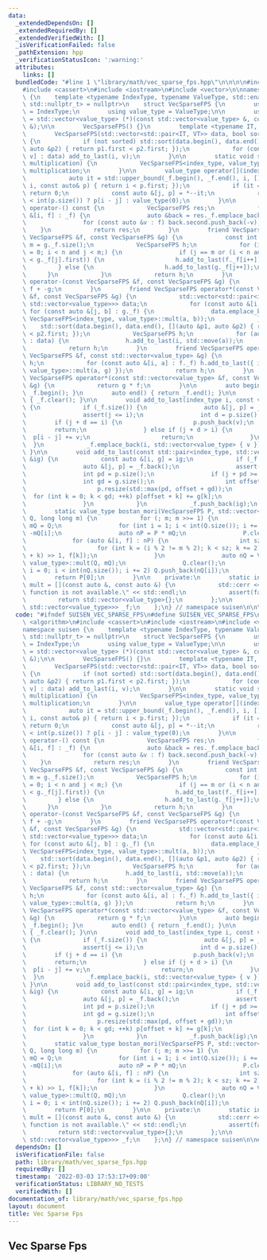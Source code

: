 ```yaml
---
data:
  _extendedDependsOn: []
  _extendedRequiredBy: []
  _extendedVerifiedWith: []
  _isVerificationFailed: false
  _pathExtension: hpp
  _verificationStatusIcon: ':warning:'
  attributes:
    links: []
  bundledCode: "#line 1 \"library/math/vec_sparse_fps.hpp\"\n\n\n\n#include <algorithm>\n\
    #include <cassert>\n#include <iostream>\n#include <vector>\n\nnamespace suisen\
    \ {\n    template <typename IndexType, typename ValueType, std::enable_if_t<std::is_integral_v<IndexType>,\
    \ std::nullptr_t> = nullptr>\n    struct VecSparseFPS {\n        using index_type\
    \ = IndexType;\n        using value_type = ValueType;\n\n        using convolution_t\
    \ = std::vector<value_type> (*)(const std::vector<value_type> &, const std::vector<value_type>\
    \ &);\n\n        VecSparseFPS() {}\n        template <typename IT, typename VT>\n\
    \        VecSparseFPS(std::vector<std::pair<IT, VT>> data, bool sorted = false)\
    \ {\n            if (not sorted) std::sort(data.begin(), data.end(), [](auto &p1,\
    \ auto &p2) { return p1.first < p2.first; });\n            for (const auto &[i,\
    \ v] : data) add_to_last(i, v);\n        }\n\n        static void set_multiplication(convolution_t\
    \ multiplication) {\n            VecSparseFPS<index_type, value_type>::mult =\
    \ multiplication;\n        }\n\n        value_type operator[](index_type i) {\n\
    \            auto it = std::upper_bound(_f.begin(), _f.end(), i, [](index_type\
    \ i, const auto& p) { return i < p.first; });\n            if (it == _f.begin())\
    \ return 0;\n            const auto &[j, p] = *--it;\n            return i - j\
    \ < int(p.size()) ? p[i - j] : value_type(0);\n        }\n\n        VecSparseFPS\
    \ operator-() const {\n            VecSparseFPS res;\n            for (const auto\
    \ &[i, f] : _f) {\n                auto &back = res._f.emplace_back(i, {});\n\
    \                for (const auto &v : f) back.second.push_back(-v);\n        \
    \    }\n            return res;\n        }\n        friend VecSparseFPS operator+(const\
    \ VecSparseFPS &f, const VecSparseFPS &g) {\n            const int n = f._f.size(),\
    \ m = g._f.size();\n            VecSparseFPS h;\n            for (int i = 0, j\
    \ = 0; i < n and j < m;) {\n                if (j == m or (i < n and f._f[i].first\
    \ < g._f[j].first)) {\n                    h.add_to_last(f._f[i++]);\n       \
    \         } else {\n                    h.add_to_last(g._f[j++]);\n          \
    \      }\n            }\n            return h;\n        }\n        friend VecSparseFPS\
    \ operator-(const VecSparseFPS &f, const VecSparseFPS &g) {\n            return\
    \ f + -g;\n        }\n        friend VecSparseFPS operator*(const VecSparseFPS\
    \ &f, const VecSparseFPS &g) {\n            std::vector<std::pair<index_type,\
    \ std::vector<value_type>>> data;\n            for (const auto &[i, a] : f._f)\
    \ for (const auto &[j, b] : g._f) {\n                data.emplace_back(i + j,\
    \ VecSparseFPS<index_type, value_type>::mult(a, b));\n            }\n        \
    \    std::sort(data.begin(), data.end(), [](auto &p1, auto &p2) { return p1.first\
    \ < p2.first; });\n            VecSparseFPS h;\n            for (auto &[i, a]\
    \ : data) {\n                h.add_to_last(i, std::move(a));\n            }\n\
    \            return h;\n        }\n        friend VecSparseFPS operator*(const\
    \ VecSparseFPS &f, const std::vector<value_type> &g) {\n            VecSparseFPS\
    \ h;\n            for (const auto &[i, a] : f._f) h.add_to_last({ i, VecSparseFPS<index_type,\
    \ value_type>::mult(a, g) });\n            return h;\n        }\n        friend\
    \ VecSparseFPS operator*(const std::vector<value_type> &f, const VecSparseFPS\
    \ &g) {\n            return g * f;\n        }\n\n        auto begin() { return\
    \ _f.begin(); }\n        auto end() { return _f.end(); }\n\n        void clear()\
    \ { _f.clear(); }\n\n        void add_to_last(index_type i, const value_type &v)\
    \ {\n            if (_f.size()) {\n                auto &[j, p] = _f.back();\n\
    \                assert(j <= i);\n                int d = p.size();\n        \
    \        if (j + d == i) {\n                    p.push_back(v);\n            \
    \        return;\n                } else if (j + d > i) {\n                  \
    \  p[i - j] += v;\n                    return;\n                }\n          \
    \  }\n            _f.emplace_back(i, std::vector<value_type> { v });\n       \
    \ }\n\n        void add_to_last(const std::pair<index_type, std::vector<value_type>>\
    \ &ig) {\n            const auto &[i, g] = ig;\n            if (_f.size()) {\n\
    \                auto &[j, p] = _f.back();\n                assert(j <= i);\n\
    \                int pd = p.size();\n                if (j + pd >= i) {\n    \
    \                int gd = g.size();\n                    int offset = i - j;\n\
    \                    p.resize(std::max(pd, offset + gd));\n                  \
    \  for (int k = 0; k < gd; ++k) p[offset + k] += g[k];\n                    return;\n\
    \                }\n            }\n            _f.push_back(ig);\n        }\n\n\
    \        static value_type bostan_mori(VecSparseFPS P, std::vector<value_type>\
    \ Q, long long m) {\n            for (; m; m >>= 1) {\n                std::vector<mint>\
    \ mQ = Q;\n                for (int i = 1; i < int(Q.size()); i += 2) mQ[i] =\
    \ -mQ[i];\n                auto nP = P * mQ;\n                P.clear();\n   \
    \             for (auto &[i, f] : nP) {\n                    int sz = f.size();\n\
    \                    for (int k = (i % 2 != m % 2); k < sz; k += 2) P.add_to_last((i\
    \ + k) >> 1, f[k]);\n                }\n                auto nQ = VecSparseFPS<index_type,\
    \ value_type>::mult(Q, mQ);\n                Q.clear();\n                for (int\
    \ i = 0; i < int(nQ.size()); i += 2) Q.push_back(nQ[i]);\n            }\n    \
    \        return P[0];\n        }\n\n    private:\n        static inline convolution_t\
    \ mult = [](const auto &, const auto &) {\n            std::cerr << \"convolution\
    \ function is not available.\" << std::endl;\n            assert(false);\n   \
    \         return std::vector<value_type>{};\n        };\n\n        std::vector<std::pair<index_type,\
    \ std::vector<value_type>>> _f;\n    };\n} // namespace suisen\n\n\n"
  code: "#ifndef SUISEN_VEC_SPARSE_FPS\n#define SUISEN_VEC_SPARSE_FPS\n\n#include\
    \ <algorithm>\n#include <cassert>\n#include <iostream>\n#include <vector>\n\n\
    namespace suisen {\n    template <typename IndexType, typename ValueType, std::enable_if_t<std::is_integral_v<IndexType>,\
    \ std::nullptr_t> = nullptr>\n    struct VecSparseFPS {\n        using index_type\
    \ = IndexType;\n        using value_type = ValueType;\n\n        using convolution_t\
    \ = std::vector<value_type> (*)(const std::vector<value_type> &, const std::vector<value_type>\
    \ &);\n\n        VecSparseFPS() {}\n        template <typename IT, typename VT>\n\
    \        VecSparseFPS(std::vector<std::pair<IT, VT>> data, bool sorted = false)\
    \ {\n            if (not sorted) std::sort(data.begin(), data.end(), [](auto &p1,\
    \ auto &p2) { return p1.first < p2.first; });\n            for (const auto &[i,\
    \ v] : data) add_to_last(i, v);\n        }\n\n        static void set_multiplication(convolution_t\
    \ multiplication) {\n            VecSparseFPS<index_type, value_type>::mult =\
    \ multiplication;\n        }\n\n        value_type operator[](index_type i) {\n\
    \            auto it = std::upper_bound(_f.begin(), _f.end(), i, [](index_type\
    \ i, const auto& p) { return i < p.first; });\n            if (it == _f.begin())\
    \ return 0;\n            const auto &[j, p] = *--it;\n            return i - j\
    \ < int(p.size()) ? p[i - j] : value_type(0);\n        }\n\n        VecSparseFPS\
    \ operator-() const {\n            VecSparseFPS res;\n            for (const auto\
    \ &[i, f] : _f) {\n                auto &back = res._f.emplace_back(i, {});\n\
    \                for (const auto &v : f) back.second.push_back(-v);\n        \
    \    }\n            return res;\n        }\n        friend VecSparseFPS operator+(const\
    \ VecSparseFPS &f, const VecSparseFPS &g) {\n            const int n = f._f.size(),\
    \ m = g._f.size();\n            VecSparseFPS h;\n            for (int i = 0, j\
    \ = 0; i < n and j < m;) {\n                if (j == m or (i < n and f._f[i].first\
    \ < g._f[j].first)) {\n                    h.add_to_last(f._f[i++]);\n       \
    \         } else {\n                    h.add_to_last(g._f[j++]);\n          \
    \      }\n            }\n            return h;\n        }\n        friend VecSparseFPS\
    \ operator-(const VecSparseFPS &f, const VecSparseFPS &g) {\n            return\
    \ f + -g;\n        }\n        friend VecSparseFPS operator*(const VecSparseFPS\
    \ &f, const VecSparseFPS &g) {\n            std::vector<std::pair<index_type,\
    \ std::vector<value_type>>> data;\n            for (const auto &[i, a] : f._f)\
    \ for (const auto &[j, b] : g._f) {\n                data.emplace_back(i + j,\
    \ VecSparseFPS<index_type, value_type>::mult(a, b));\n            }\n        \
    \    std::sort(data.begin(), data.end(), [](auto &p1, auto &p2) { return p1.first\
    \ < p2.first; });\n            VecSparseFPS h;\n            for (auto &[i, a]\
    \ : data) {\n                h.add_to_last(i, std::move(a));\n            }\n\
    \            return h;\n        }\n        friend VecSparseFPS operator*(const\
    \ VecSparseFPS &f, const std::vector<value_type> &g) {\n            VecSparseFPS\
    \ h;\n            for (const auto &[i, a] : f._f) h.add_to_last({ i, VecSparseFPS<index_type,\
    \ value_type>::mult(a, g) });\n            return h;\n        }\n        friend\
    \ VecSparseFPS operator*(const std::vector<value_type> &f, const VecSparseFPS\
    \ &g) {\n            return g * f;\n        }\n\n        auto begin() { return\
    \ _f.begin(); }\n        auto end() { return _f.end(); }\n\n        void clear()\
    \ { _f.clear(); }\n\n        void add_to_last(index_type i, const value_type &v)\
    \ {\n            if (_f.size()) {\n                auto &[j, p] = _f.back();\n\
    \                assert(j <= i);\n                int d = p.size();\n        \
    \        if (j + d == i) {\n                    p.push_back(v);\n            \
    \        return;\n                } else if (j + d > i) {\n                  \
    \  p[i - j] += v;\n                    return;\n                }\n          \
    \  }\n            _f.emplace_back(i, std::vector<value_type> { v });\n       \
    \ }\n\n        void add_to_last(const std::pair<index_type, std::vector<value_type>>\
    \ &ig) {\n            const auto &[i, g] = ig;\n            if (_f.size()) {\n\
    \                auto &[j, p] = _f.back();\n                assert(j <= i);\n\
    \                int pd = p.size();\n                if (j + pd >= i) {\n    \
    \                int gd = g.size();\n                    int offset = i - j;\n\
    \                    p.resize(std::max(pd, offset + gd));\n                  \
    \  for (int k = 0; k < gd; ++k) p[offset + k] += g[k];\n                    return;\n\
    \                }\n            }\n            _f.push_back(ig);\n        }\n\n\
    \        static value_type bostan_mori(VecSparseFPS P, std::vector<value_type>\
    \ Q, long long m) {\n            for (; m; m >>= 1) {\n                std::vector<mint>\
    \ mQ = Q;\n                for (int i = 1; i < int(Q.size()); i += 2) mQ[i] =\
    \ -mQ[i];\n                auto nP = P * mQ;\n                P.clear();\n   \
    \             for (auto &[i, f] : nP) {\n                    int sz = f.size();\n\
    \                    for (int k = (i % 2 != m % 2); k < sz; k += 2) P.add_to_last((i\
    \ + k) >> 1, f[k]);\n                }\n                auto nQ = VecSparseFPS<index_type,\
    \ value_type>::mult(Q, mQ);\n                Q.clear();\n                for (int\
    \ i = 0; i < int(nQ.size()); i += 2) Q.push_back(nQ[i]);\n            }\n    \
    \        return P[0];\n        }\n\n    private:\n        static inline convolution_t\
    \ mult = [](const auto &, const auto &) {\n            std::cerr << \"convolution\
    \ function is not available.\" << std::endl;\n            assert(false);\n   \
    \         return std::vector<value_type>{};\n        };\n\n        std::vector<std::pair<index_type,\
    \ std::vector<value_type>>> _f;\n    };\n} // namespace suisen\n\n#endif // SUISEN_VEC_SPARSE_FPS\n"
  dependsOn: []
  isVerificationFile: false
  path: library/math/vec_sparse_fps.hpp
  requiredBy: []
  timestamp: '2022-03-03 17:53:17+09:00'
  verificationStatus: LIBRARY_NO_TESTS
  verifiedWith: []
documentation_of: library/math/vec_sparse_fps.hpp
layout: document
title: Vec Sparse Fps
---
```

## Vec Sparse Fps